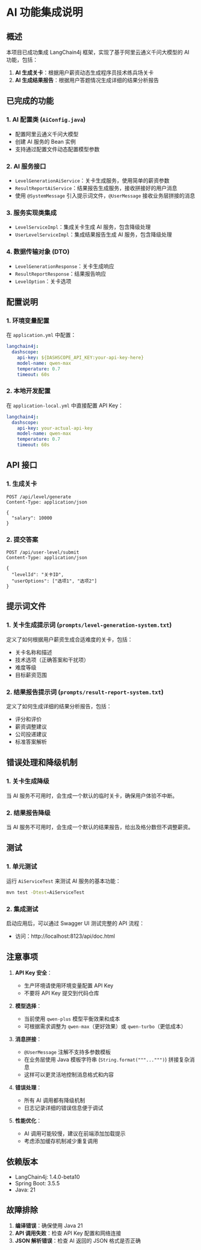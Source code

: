 # AI 功能集成说明

## 概述

本项目已成功集成 LangChain4j 框架，实现了基于阿里云通义千问大模型的 AI 功能，包括：

1. **AI 生成关卡**：根据用户薪资动态生成程序员技术练兵场关卡
2. **AI 生成结果报告**：根据用户答题情况生成详细的结果分析报告

## 已完成的功能

### 1. AI 配置类 (`AiConfig.java`)
- 配置阿里云通义千问大模型
- 创建 AI 服务的 Bean 实例
- 支持通过配置文件动态配置模型参数

### 2. AI 服务接口
- `LevelGenerationAiService`：关卡生成服务，使用简单的薪资参数
- `ResultReportAiService`：结果报告生成服务，接收拼接好的用户消息
- 使用 `@SystemMessage` 引入提示词文件，`@UserMessage` 接收业务层拼接的消息

### 3. 服务实现类集成
- `LevelServiceImpl`：集成关卡生成 AI 服务，包含降级处理
- `UserLevelServiceImpl`：集成结果报告生成 AI 服务，包含降级处理

### 4. 数据传输对象 (DTO)
- `LevelGenerationResponse`：关卡生成响应
- `ResultReportResponse`：结果报告响应
- `LevelOption`：关卡选项

## 配置说明

### 1. 环境变量配置
在 `application.yml` 中配置：
```yaml
langchain4j:
  dashscope:
    api-key: ${DASHSCOPE_API_KEY:your-api-key-here}
    model-name: qwen-max
    temperature: 0.7
    timeout: 60s
```

### 2. 本地开发配置
在 `application-local.yml` 中直接配置 API Key：
```yaml
langchain4j:
  dashscope:
    api-key: your-actual-api-key
    model-name: qwen-max
    temperature: 0.7
    timeout: 60s
```

## API 接口

### 1. 生成关卡
```http
POST /api/level/generate
Content-Type: application/json

{
  "salary": 10000
}
```

### 2. 提交答案
```http
POST /api/user-level/submit
Content-Type: application/json

{
  "levelId": "关卡ID",
  "userOptions": ["选项1", "选项2"]
}
```

## 提示词文件

### 1. 关卡生成提示词 (`prompts/level-generation-system.txt`)
定义了如何根据用户薪资生成合适难度的关卡，包括：
- 关卡名称和描述
- 技术选项（正确答案和干扰项）
- 难度等级
- 目标薪资范围

### 2. 结果报告提示词 (`prompts/result-report-system.txt`)
定义了如何生成详细的结果分析报告，包括：
- 评分和评价
- 薪资调整建议
- 公司投递建议
- 标准答案解析

## 错误处理和降级机制

### 1. 关卡生成降级
当 AI 服务不可用时，会生成一个默认的临时关卡，确保用户体验不中断。

### 2. 结果报告降级
当 AI 服务不可用时，会生成一个默认的结果报告，给出及格分数但不调整薪资。

## 测试

### 1. 单元测试
运行 `AiServiceTest` 来测试 AI 服务的基本功能：
```bash
mvn test -Dtest=AiServiceTest
```

### 2. 集成测试
启动应用后，可以通过 Swagger UI 测试完整的 API 流程：
- 访问：http://localhost:8123/api/doc.html

## 注意事项

1. **API Key 安全**：
   - 生产环境请使用环境变量配置 API Key
   - 不要将 API Key 提交到代码仓库

2. **模型选择**：
   - 当前使用 `qwen-plus` 模型平衡效果和成本
   - 可根据需求调整为 `qwen-max`（更好效果）或 `qwen-turbo`（更低成本）

3. **消息拼接**：
   - `@UserMessage` 注解不支持多参数模板
   - 在业务层使用 Java 模板字符串 (`String.format("""...""")`) 拼接复杂消息
   - 这样可以更灵活地控制消息格式和内容

4. **错误处理**：
   - 所有 AI 调用都有降级机制
   - 日志记录详细的错误信息便于调试

5. **性能优化**：
   - AI 调用可能较慢，建议在前端添加加载提示
   - 考虑添加缓存机制减少重复调用

## 依赖版本

- LangChain4j: 1.4.0-beta10
- Spring Boot: 3.5.5
- Java: 21

## 故障排除

1. **编译错误**：确保使用 Java 21
2. **API 调用失败**：检查 API Key 配置和网络连接
3. **JSON 解析错误**：检查 AI 返回的 JSON 格式是否正确
